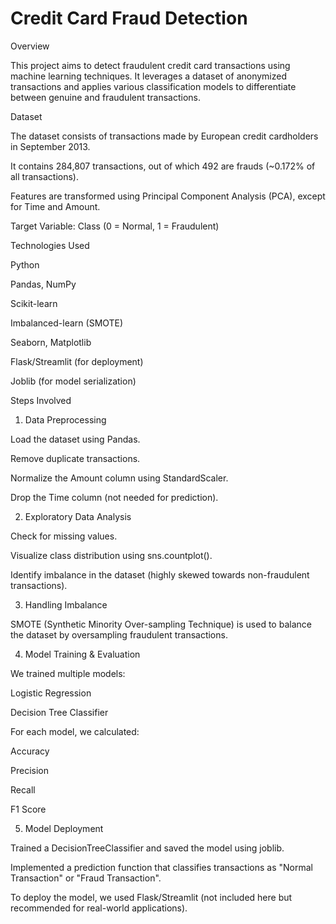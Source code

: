 # Credit Card Fraud Detection
Overview

This project aims to detect fraudulent credit card transactions using machine learning techniques. It leverages a dataset of anonymized transactions and applies various classification models to differentiate between genuine and fraudulent transactions.

Dataset

The dataset consists of transactions made by European credit cardholders in September 2013.

It contains 284,807 transactions, out of which 492 are frauds (~0.172% of all transactions).

Features are transformed using Principal Component Analysis (PCA), except for Time and Amount.

Target Variable: Class (0 = Normal, 1 = Fraudulent)

Technologies Used

Python

Pandas, NumPy

Scikit-learn

Imbalanced-learn (SMOTE)

Seaborn, Matplotlib

Flask/Streamlit (for deployment)

Joblib (for model serialization)

Steps Involved

1. Data Preprocessing

Load the dataset using Pandas.

Remove duplicate transactions.

Normalize the Amount column using StandardScaler.

Drop the Time column (not needed for prediction).

2. Exploratory Data Analysis

Check for missing values.

Visualize class distribution using sns.countplot().

Identify imbalance in the dataset (highly skewed towards non-fraudulent transactions).

3. Handling Imbalance

SMOTE (Synthetic Minority Over-sampling Technique) is used to balance the dataset by oversampling fraudulent transactions.

4. Model Training & Evaluation

We trained multiple models:

Logistic Regression

Decision Tree Classifier

For each model, we calculated:

Accuracy

Precision

Recall

F1 Score

5. Model Deployment

Trained a DecisionTreeClassifier and saved the model using joblib.

Implemented a prediction function that classifies transactions as "Normal Transaction" or "Fraud Transaction".

To deploy the model, we used Flask/Streamlit (not included here but recommended for real-world applications).

